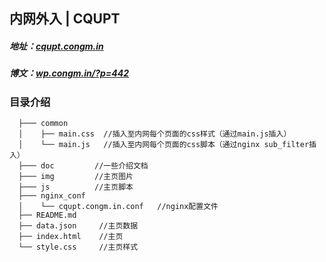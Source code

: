 ## 内网外入 | CQUPT

##### 地址：<a href="https://cqupt.congm.in" target="_blank">cqupt.congm.in</a>
##### 博文：<a href="http://wp.congm.in/?p=442" target="_blank">wp.congm.in/?p=442</a>

### 目录介绍
```
  ├─── common
  │    ├── main.css  //插入至内网每个页面的css样式（通过main.js插入）
  │    └── main.js   //插入至内网每个页面的css脚本（通过nginx sub_filter插入）
  ├─── doc         //一些介绍文档
  ├─── img         //主页图片
  ├─── js          //主页脚本
  ├─── nginx_conf
  │    └── cqupt.congm.in.conf   //nginx配置文件
  ├── README.md
  ├── data.json     //主页数据
  ├── index.html    //主页
  └── style.css     //主页样式
```